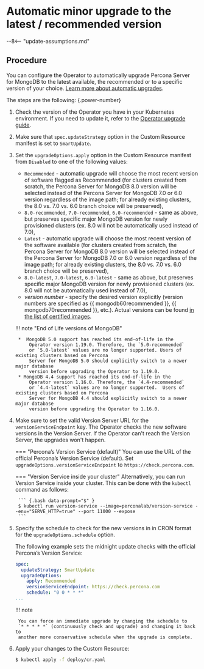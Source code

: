 # Automatic minor upgrade to the latest / recommended version

--8<-- "update-assumptions.md"

## Procedure

You can configure the Operator to automatically upgrade Percona Server for MongoDB to the latest available, the recommended or to a specific version of your choice. [Learn more about automatic upgrades](update-db.md).

The steps are the following:
{.power-number}

1. Check the version of the Operator you have in your Kubernetes environment. If you need to update it, refer to the [Operator upgrade guide](update-operator.md).

2. Make sure that `spec.updateStrategy` option in the Custom Resource manifest is set to `SmartUpdate`.

3. Set the `upgradeOptions.apply` option in the Custom Resource manifest from `Disabled` to one of the following values:

    * `Recommended` - automatic upgrade will choose the most recent version
        of software flagged as Recommended (for clusters created from scratch,
        the Percona Server for MongoDB 8.0 version will be selected instead of the
        Percona Server for MongoDB 7.0 or 6.0 version regardless of the image
        path; for already existing clusters, the 8.0 vs. 7.0 vs. 6.0 branch
        choice will be preserved),
    *  `8.0-recommended`, `7.0-recommended`, `6.0-recommended` -
        same as above, but preserves specific major MongoDB
        version for newly provisioned clusters (ex. 8.0 will not be automatically
        used instead of 7.0),
    * `Latest` - automatic upgrade will choose the most recent version of
        the software available (for clusters created from scratch,
        the Percona Server for MongoDB 8.0 version will be selected instead of the
        Percona Server for MongoDB 7.0 or 6.0 version regardless of the image
        path; for already existing clusters, the 8.0 vs. 7.0 vs. 6.0 branch
        choice will be preserved),
    * `8.0-latest`, `7.0-latest`, `6.0-latest` - same as
        above, but preserves specific major MongoDB version for newly provisioned
        clusters (ex. 8.0 will not be automatically used instead of 7.0),
    * *version number* - specify the desired version explicitly
        (version numbers are specified as {{ mongodb60recommended }},
        {{ mongodb70recommended }}, etc.). Actual versions can be found
        [in the list of certified images](images.md).

    !!! note "End of Life versions of MongoDB"

        *  MongoDB 5.0 support has reached its end-of-life in the
            Operator version 1.19.0. Therefore, the `5.0-recommended`
            or `5.0-latest` values are no longer supported. Users of existing clusters based on Percona
            Server for MongoDB 5.0 should explicitly switch to a newer major database
            version before upgrading the Operator to 1.19.0.
        * MongoDB 4.4 support has reached its end-of-life in the
            Operator version 1.16.0. Therefore, the `4.4-recommended`
            or `4.4-latest` values are no longer supported.  Users of existing clusters based on Percona
            Server for MongoDB 4.4 should explicitly switch to a newer major database
            version before upgrading the Operator to 1.16.0.

5. Make sure to set the valid Version Server
    URL for the `versionServiceEndpoint` key. The Operator checks the new software versions in the Version Server. If the Operator can't reach the Version Server, the upgrades won't happen.

    === "Percona’s Version Service (default)"
        You can use the URL of the official Percona’s Version Service (default).
        Set `upgradeOptions.versionServiceEndpoint` to `https://check.percona.com`.

    === "Version Service inside your cluster"
        Alternatively, you can run Version Service inside your cluster. This
        can be done with the `kubectl` command as follows:

        ``` {.bash data-prompt="$" }
        $ kubectl run version-service --image=perconalab/version-service --env="SERVE_HTTP=true" --port 11000 --expose
        ```

6. Specify the schedule to check for the new versions in in CRON format for the `upgradeOptions.schedule` option.

    The following example sets the midnight update checks with the official
    Percona’s Version Service:

    ```yaml
    spec:
      updateStrategy: SmartUpdate
      upgradeOptions:
        apply: Recommended
        versionServiceEndpoint: https://check.percona.com
        schedule: "0 0 * * *"
    ...
    ```

    !!! note

        You can force an immediate upgrade by changing the schedule to
        `* * * * *` (continuously check and upgrade) and changing it back to
        another more conservative schedule when the upgrade is complete.

7. Apply your changes to the Custom Resource:

    ``` {.bash data-prompt="$" }
    $ kubectl apply -f deploy/cr.yaml
    ```
